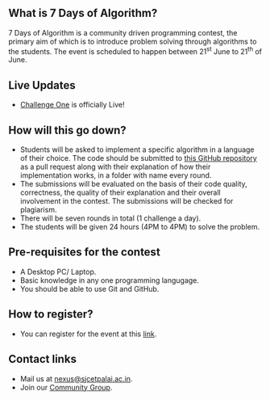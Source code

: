 
## What is 7 Days of Algorithm?
7 Days of Algorithm is a community driven programming contest, the primary aim of
which is to introduce problem solving through algorithms to the students. 
The event is scheduled to happen between 21<sup>st</sup> June to 21<sup>th</sup>
of June. 

## Live Updates
- [Challenge One](https://github.com/nexussjcet/7DaysofAlgo/tree/main/Challenge%201) is officially Live!

## How will this go down?
- Students will be asked to implement a specific algorithm in a language of
  their choice. The code should be submitted to 
  [this GitHub repository](https://github.com/nexussjcet/7DaysofAlgo) as a pull
  request along with their explanation of how their implementation works, in a
  folder with name every round.
- The submissions will be evaluated on the basis of their code quality,
  correctness, the quality of their explanation and their overall involvement in
  the contest. The submissions will be checked for plagiarism.
- There will be seven rounds in total (1 challenge a day). 
- The students will be given 24 hours (4PM to 4PM) to solve the problem.

## Pre-requisites for the contest
- A Desktop PC/ Laptop.
- Basic knowledge in any one programming langugage.
- You should be able to use Git and GitHub.

## How to register?
- You can register for the event at this 
[link](https://forms.gle/BnNLJ71g7VxeUi8S9).

## Contact links
- Mail us at [nexus@sjcetpalai.ac.in](mailto:nexus@sjcetpalai.ac.in).
- Join our [Community Group](https://t.me/joinchat/XGxsy5YKY2g4MWY1).
